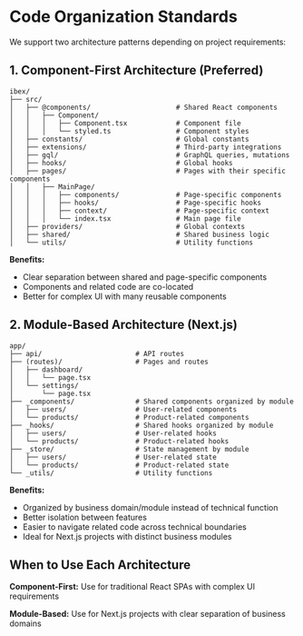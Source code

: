 # Code Organization Standards

We support two architecture patterns depending on project requirements:

## 1. Component-First Architecture (Preferred)

```
ibex/
├── src/
│   ├── @components/                     # Shared React components
│   │   ├── Component/ 
│   │   │   ├── Component.tsx            # Component file
│   │   │   └── styled.ts                # Component styles
│   ├── constants/                       # Global constants
│   ├── extensions/                      # Third-party integrations
│   ├── gql/                             # GraphQL queries, mutations
│   ├── hooks/                           # Global hooks
│   ├── pages/                           # Pages with their specific components
│   │   ├── MainPage/
│   │   │   ├── components/              # Page-specific components
│   │   │   ├── hooks/                   # Page-specific hooks
│   │   │   ├── context/                 # Page-specific context
│   │   │   └── index.tsx                # Main page file
│   ├── providers/                       # Global contexts
│   ├── shared/                          # Shared business logic
│   └── utils/                           # Utility functions
```

**Benefits:**
- Clear separation between shared and page-specific components
- Components and related code are co-located
- Better for complex UI with many reusable components

## 2. Module-Based Architecture (Next.js)

```
app/
├── api/                       # API routes
├── (routes)/                  # Pages and routes
│   ├── dashboard/
│   │   └── page.tsx
│   └── settings/
│       └── page.tsx
├── _components/               # Shared components organized by module
│   ├── users/                 # User-related components
│   └── products/              # Product-related components
├── _hooks/                    # Shared hooks organized by module
│   ├── users/                 # User-related hooks
│   └── products/              # Product-related hooks
├── _store/                    # State management by module
│   ├── users/                 # User-related state
│   └── products/              # Product-related state
└── _utils/                    # Utility functions
```

**Benefits:**
- Organized by business domain/module instead of technical function
- Better isolation between features
- Easier to navigate related code across technical boundaries
- Ideal for Next.js projects with distinct business modules

## When to Use Each Architecture

**Component-First:** Use for traditional React SPAs with complex UI requirements

**Module-Based:** Use for Next.js projects with clear separation of business domains
